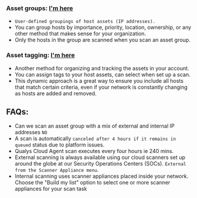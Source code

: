 ### Asset groups: [I'm here](https://docs.qualys.com/en/vm/10.29.0.0/asset_groups/win_asset_group.htm)
- `User-defined groupings of host assets (IP addresses).`
- You can group hosts by importance, priority, location, ownership, or any other method that makes sense for your organization.
- Only the hosts in the group are scanned when you scan an asset group.

### Asset tagging: [I'm here](https://docs.qualys.com/en/vm/10.29.0.0/host_assets/tags_asset_tagging.htm)
- Another method for organizing and tracking the assets in your account.
- You can assign tags to your host assets, can select when set up a scan.
- This dynamic approach is a great way to ensure you include all hosts that match certain criteria, even if your network is constantly changing as hosts are added and removed. 

## FAQs:
- Can we scan an asset group with a mix of external and internal IP addresses `NO`
- A scan is automatically `canceled after 4 hours if it remains in queued` status due to platform issues.
- Qualys Cloud Agent scan executes every four hours ie 240 mins.
- External scanning is always available using our cloud scanners set up around the globe at our Security Operations Centers (SOCs). `External from the Scanner Appliance menu`.
- Internal scanning uses scanner appliances placed inside your network. Choose the "Build my list" option to select one or more scanner appliances for your scan task
